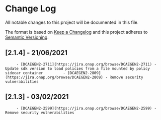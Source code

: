 # Change Log
All notable changes to this project will be documented in this file.

The format is based on [Keep a Changelog](http://keepachangelog.com/)
and this project adheres to [Semantic Versioning](http://semver.org/).

## [2.1.4] - 21/06/2021
         - [DCAEGEN2-2711](https://jira.onap.org/browse/DCAEGEN2-2711) - Update sdk version to load policies from a file mounted by policy sidecar container         - [DCAEGEN2-2809](https://jira.onap.org/browse/DCAEGEN2-2809) - Remove security vulnerabilities

## [2.1.3] - 03/02/2021
         - [DCAEGEN2-2599](https://jira.onap.org/browse/DCAEGEN2-2599) - Remove security vulnerabilities
